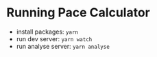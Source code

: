 # Running Pace Calculator

- install packages: `yarn`
- run dev server: `yarn watch`
- run analyse server: `yarn analyse`
